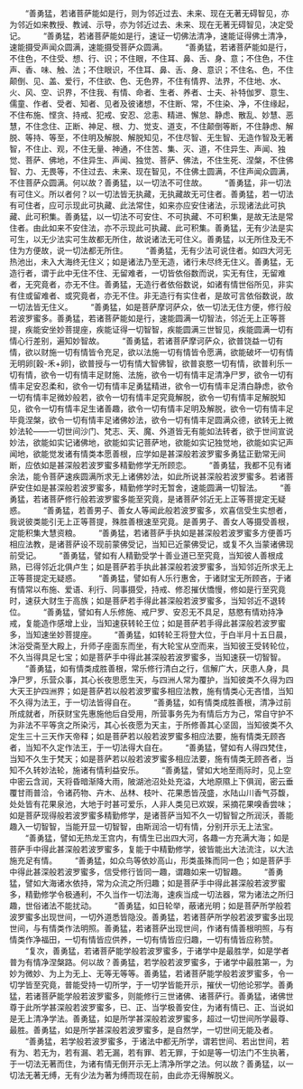 <!-- { "loadSidebar": true } -->
　　“善勇猛，若诸菩萨能如是行，则为邻近过去、未来、现在无著无碍智见，亦为邻近如来教授、教诫、示导，亦为邻近过去、未来、现在无著无碍智见，决定受记。
　　“善勇猛，若诸菩萨能如是行，速证一切佛法清净，速能证得佛土清净，速能摄受声闻众圆满，速能摄受菩萨众圆满。
　　“善勇猛，若诸菩萨能如是行，不住色，不住受、想、行、识；不住眼，不住耳、鼻、舌、身、意；不住色，不住声、香、味、触、法；不住眼识，不住耳、鼻、舌、身、意识；不住名、色，不住颠倒、见、盖、爱行，不住欲、色、无色界，不住有情界、法界，不住地、水、火、风、空、识界，不住我、有情、命者、生者、养者、士夫、补特伽罗、意生、儒童、作者、受者、知者、见者及彼诸想，不住断、常，不住染、净，不住缘起，不住布施、悭贪、持戒、犯戒、安忍、忿恚、精进、懈怠、静虑、散乱、妙慧、恶慧，不住念住、正断、神足、根、力、觉支、道支，不住颠倒等断，不住静虑、解脱、等持、等至，不住明及解脱、解脱知见，不住尽智、无生智、无造作智及无著智，不住止、观，不住无量、神通，不住苦、集、灭、道，不住异生、声闻、独觉、菩萨、佛地，不住异生、声闻、独觉、菩萨、佛法，不住生死、涅槃，不住佛智、力、无畏等，不住过去、未来、现在智见，不住佛土圆满，不住声闻众圆满，不住菩萨众圆满。何以故？善勇猛，以一切法不可住故。
　　“善勇猛，非一切法有可住义。所以者何？以一切法皆无执藏，无执藏故无可住者。善勇猛，若一切法有可住者，应可示现此可执藏、此法常住，如来亦应安住诸法，示现诸法此可执藏、此可积集。善勇猛，以一切法不可安住、不可执藏、不可积集，是故无法是常住者。由此如来不安住法，亦不示现此可执藏、此可积集。善勇猛，无有少法是实可生，以无少法实可生故都无所住，故说诸法无可住义。善勇猛，以无所住及无不住为方便故，说一切法都无所住。
　　“善勇猛，无有少法可说住者。如四大河无热池出，未入大海终无住义；如是诸法乃至无造，诸行未尽终无住义。善勇猛，无造行者，谓于此中无住不住、无留难者，一切皆依俗数而说，实无有住，无留难者，无究竟者，亦无不住。善勇猛，无造行者依俗数说，如诸有情世俗所见，非实有住或留难者、或究竟者，亦无不住。非无造行有实住者，是故可言依俗数说，故一切法皆无住义。
　　“善勇猛，如是菩萨摩诃萨众，依一切法无住方便，修行般若波罗蜜多。善勇猛，若诸菩萨能如是行，速能圆满一切智法，邻近无上正等菩提，疾能安坐妙菩提座，疾能证得一切智智，疾能圆满三世智见，疾能圆满一切有情心行差别，遍知妙智故。
　　“善勇猛，若诸菩萨摩诃萨众，欲普饶益一切有情，欲以财施一切有情皆令充足，欲以法施一切有情皆令愿满，欲能破坏一切有情无明卵[穀-禾+卵]，欲普授与一切有情大智佛智，欲普哀愍一切有情，欲普利乐一切有情，欲令一切有情丰足财施、法施，欲令一切有情丰足清净尸罗，欲令一切有情丰足安忍柔和，欲令一切有情丰足勇猛精进，欲令一切有情丰足清白静虑，欲令一切有情丰足微妙般若，欲令一切有情丰足究竟解脱，欲令一切有情丰足解脱知见，欲令一切有情丰足生诸善趣，欲令一切有情丰足明及解脱，欲令一切有情丰足毕竟涅槃，欲令一切有情丰足诸佛妙法，欲令一切有情丰足圆满众德，欲转无上微妙法轮——一切世间沙门、梵志、天、魔、外道皆无有能如法转者，欲于世间宣说妙法，欲能如实记诸佛地，欲能如实记菩萨地，欲能如实记独觉地，欲能如实记声闻地，欲能觉发诸有情类本愿善根，应学如是甚深般若波罗蜜多勇猛正勤常无间断，应依如是甚深般若波罗蜜多精勤修学无所顾恋。
　　“善勇猛，我都不见有诸余法，能令菩萨速疾圆满所求无上诸佛妙法，如此所说甚深般若波罗蜜多。若诸菩萨安住如是甚深般若波罗蜜多，精勤修学时无暂舍，速能圆满一切智法。
　　“善勇猛，若诸菩萨修行般若波罗蜜多能至究竟，是诸菩萨邻近无上正等菩提定无疑惑。
　　“善勇猛，若善男子、善女人等闻此般若波罗蜜多，欢喜信受生实想者，我说彼类能引无上正等菩提，殊胜善根速至究竟。是善男子、善女人等摄受善根，定能积集大慧资粮。
　　“善勇猛，若诸菩萨手执如是甚深般若波罗蜜多方便善巧相应法教，是诸菩萨设不现前蒙佛受记，当知已近蒙佛受记，或复不久当蒙诸佛现前受记。
　　“善勇猛，譬如有人精勤受学十善业道已至究竟，当知彼人善根成熟，已得邻近北俱卢生；如是菩萨若手执此甚深般若波罗蜜多，当知邻近所求无上正等菩提定无疑惑。
　　“善勇猛，譬如有人乐行惠舍，于诸财宝无所顾吝，于诸有情常以布施、爱语、利行、同事摄受，持戒、修忍摧伏憍慢，修如是行至究竟时，速获大财生于高族；如是菩萨若手得此甚深般若波罗蜜多，当知邻近不退转位。
　　“善勇猛，譬如有人乐修施、戒尸罗、安忍无不具足，慈愍有情劝持净戒，复能造作感增上业，当知速获转轮王位；如是菩萨若手得此甚深般若波罗蜜多，当知速坐妙菩提座。
　　“善勇猛，如转轮王将登大位，于白半月十五日晨，沐浴受斋至大殿上，升师子座面东而坐，有大轮宝从空而来，当知彼王受转轮位，不久当得具足七宝；如是菩萨手中得此甚深般若波罗蜜多，当知速获一切智智。
　　“善勇猛，如有情类成胜善根，常乐修行清白之行，信解广大，厌患人身，具净尸罗，乐营众事，其心长夜思愿生天，与四洲人常为覆护，当知彼类不久得为四大天王护四洲界；如是菩萨若以般若波罗蜜多相应法教，施有情类心无吝惜，当知不久得为法王，于一切法皆得自在。
　　“善勇猛，如有情类成胜善根，清净过前所成就者，所获财宝先惠施他后自受用，所营事务先为有情后方为己，常自守护不为非法不平等贪之所染污，其心长夜愿为天主，于所修善其心坚固，当知彼类不久定生三十三天作天帝释；如是菩萨若以般若波罗蜜多相应法要，施有情类无顾吝者，当知不久定作法王，于一切法得大自在。
　　“善勇猛，譬如有人得四梵住，当知不久生于梵天；如是菩萨若以般若波罗蜜多相应法要，施有情类无顾吝者，当知不久转妙法轮，施诸有情利益安乐。
　　“善勇猛，譬如大地至雨际时，见上空中密云含润，天将昏暗渐降大雨，陂湖池沼处处充溢，大地原隰上下俱润，密云垂覆甘雨普洽，令诸药物、卉木、丛林、枝叶、花果悉皆茂盛，水陆山川香气芬馥，处处皆有花果泉池，大地于时甚可爱乐，人非人类见已欢娱，采摘花果嗅香尝味；如是菩萨现得般若波罗蜜多精勤修学，是诸菩萨当知不久一切智智之所润沃，善能趣入一切智智，当能开显一切智智，由斯润洽一切有情，分别开示无上法宝。
　　“善勇猛，譬如无热龙王宫内，有情生已出四大河，各趣一方充满大海；如是菩萨手中得此甚深般若波罗蜜多，复能于中精勤修学，彼皆能出大法流注，以大法施充足有情。
　　“善勇猛，如众鸟等依妙高山，形类虽殊而同一色；如是菩萨手中得此甚深般若波罗蜜多，信受修行皆同一趣，谓趣如来一切智趣。
　　“善勇猛，譬如大海诸水依持，常为众流之所归趣；如是菩萨手中得此甚深般若波罗蜜多，精勤修学令极通利，不久当作一切法海，速疾当成一切法器，常为诸法之所归趣，世俗诸法不能扰动。
　　“善勇猛，如日轮举，蔽诸光明；如是菩萨所学般若波罗蜜多出现世间，一切外道悉皆隐没。善勇猛，若诸菩萨所学般若波罗蜜多出现世间，与有情类作法明照。善勇猛，若诸菩萨出现世间，作诸有情善根明照，与有情类作净福田，一切有情皆应供养，一切有情皆应归趣，一切有情皆应称赞。
　　“复次，善勇猛，若诸菩萨能学般若波罗蜜多，于诸学中是最胜学，如是学者普为有情净涅槃路。何以故？善勇猛，若学般若波罗蜜多，于诸学中最胜第一，为妙为微妙、为上为无上、无等无等等。善勇猛，若诸菩萨能学般若波罗蜜多，令一切学皆至究竟，普能受持一切所学，于一切学皆能开示，摧伏一切他论邪学。善勇猛，若诸菩萨能学般若波罗蜜多，则能修行三世诸佛、诸菩萨行。善勇猛，诸佛世尊于此所学甚深般若波罗蜜多，已、正、当学极善安住，为诸有情已、正、当说如是无上清净学法。善勇猛，如是所学甚深般若波罗蜜多，超过一切世间所学最尊、最胜。善勇猛，如是所学甚深般若波罗蜜多，是自然学，一切世间无能及者。
　　“善勇猛，若学般若波罗蜜多，于诸法中都无所学，谓若世间、若出世间，若有为、若无为，若有漏、若无漏，若有罪、若无罪，于如是等一切法门不生执著，于一切法无著而住，为诸有情无倒开示无上清净所学之法。何以故？善勇猛，以一切法无著无缚，无有少法为著为缚而现在前，由此亦无得解脱义。
